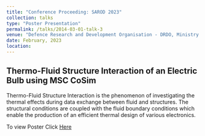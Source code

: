 ```yaml
---
title: "Conference Proceeding: SAROD 2023"
collection: talks
type: "Poster Presentation"
permalink: /talks/2014-03-01-talk-3
venue: "Defence Research and Development Organisation - DRDO, Ministry of Defence, Government of India"
date: February, 2023
location: 
---
```


## Thermo-Fluid Structure Interaction of an Electric Bulb using MSC CoSim

Thermo-Fluid Structure Interaction is the phenomenon of investigating the thermal effects during data exchange between
fluid and structures. The structural conditions are coupled with the fluid boundary conditions which enable the production
of an efficient thermal design of various electronics.

To view Poster Click [Here](https://drive.google.com/file/d/1a0UT-VSFGA5LLG_g-H3EajRJ-0r0lkrp/view?usp=sharing)

